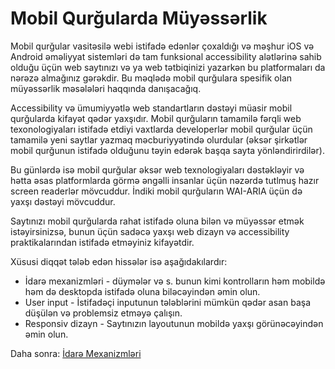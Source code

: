# Mobil Qurğularda Müyəssərlik

Mobil qurğular vasitəsilə webi istifadə edənlər çoxaldığı və məşhur iOS və Android əməliyyat sistemləri də tam funksional accessibility alətlərinə sahib olduğu üçün web saytınızı və ya web tətbiqinizi yazarkən bu platformaları da nərəzə almağınız gərəkdir. Bu məqlədə mobil qurğulara spesifik olan müyəssərlik məsələləri haqqında danışacağıq.

Accessibility və ümumiyyətlə web standartların dəstəyi müasir mobil qurğularda kifayət qədər yaxşıdır. Mobil qurğuların tamamilə fərqli web texonologiyaları istifadə etdiyi vaxtlarda developerlər mobil qurğular üçün tamamilə yeni saytlar yazmaq məcburiyyətində olurdular (əksər şirkətlər mobil qurğunun istifadə olduğunu təyin edərək başqa sayta yönləndirirdilər).

Bu günlərdə isə mobil qurğular əksər web texnologiyaları dəstəkləyir və hətta əsas platformlarda görmə əngəlli insanlar üçün nəzərdə tutlmuş hazır screen readerlər mövcuddur. İndiki mobil qurğuların WAI-ARIA üçün də yaxşı dəstəyi mövcuddur.

Saytınızı mobil qurğularda rahat istifadə oluna bilən və müyəssər etmək istəyirsinizsə, bunun üçün sadəcə yaxşı web dizayn və accessibility praktikalarından istifadə etməyiniz kifayətdir.

Xüsusi diqqət tələb edən hissələr isə aşağıdakılardır:

- İdarə mexanizmləri - düymələr və s. bunun kimi kontrolların həm mobildə həm də desktopda istifadə oluna biləcəyindən əmin olun.
- User input - İstifadəçi inputunun tələblərini mümkün qədər asan başa düşülən və problemsiz etməyə çalışın.
- Responsiv dizayn - Saytınızın layoutunun mobildə yaxşı görünəcəyindən əmin olun.

Daha sonra: [İdarə Mexanizmləri](mobil-muyesserlik/idare-mexanizmleri.md)
